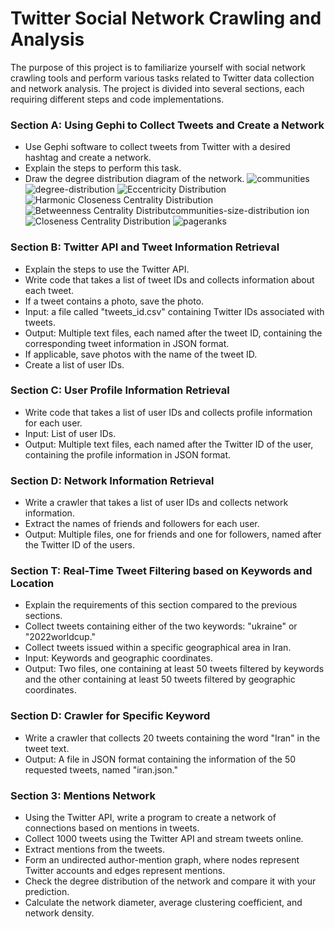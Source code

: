# Twitter Social Network Crawling and Analysis

The purpose of this project is to familiarize yourself with social network crawling tools and perform various tasks related to Twitter data collection and network analysis. The project is divided into several sections, each requiring different steps and code implementations.

### Section A: Using Gephi to Collect Tweets and Create a Network
- Use Gephi software to collect tweets from Twitter with a desired hashtag and create a network.
- Explain the steps to perform this task.
- Draw the degree distribution diagram of the network.
![communities](https://github.com/MiladAlipour98/Twitter_Crawl/assets/105122009/fa1aee2d-7618-4c49-a380-e3599253d045)
![degree-distribution](https://github.com/MiladAlipour98/Twitter_Crawl/assets/105122009/0bc7106e-bb90-4b98-a72e-fee307fe73b3)
![Eccentricity Distribution](https://github.com/MiladAlipour98/Twitter_Crawl/assets/105122009/67458075-8bd9-4aa5-b4eb-d1ce1f308fe8)
![Harmonic Closeness Centrality Distribution](https://github.com/MiladAlipour98/Twitter_Crawl/assets/105122009/45dfa35f-1a6c-45b2-9b11-7b43fccb23cd)
![Betweenness Centrality Distribut![communities-size-distribution](https://github.com/MiladAlipour98/Twitter_Crawl/assets/105122009/db857870-a475-47c9-82a1-a0cda79c206e)
ion](https://github.com/MiladAlipour98/Twitter_Crawl/assets/105122009/51520ce6-2eef-4681-b538-10c5e1c57ad9)
![Closeness Centrality Distribution](https://github.com/MiladAlipour98/Twitter_Crawl/assets/105122009/7c0ae647-9a09-4a9b-8adc-1b5ecf76fa8a)
![pageranks](https://github.com/MiladAlipour98/Twitter_Crawl/assets/105122009/70fa254f-a45a-45d0-8c28-8d3b8d1a7cd3)

### Section B: Twitter API and Tweet Information Retrieval
- Explain the steps to use the Twitter API.
- Write code that takes a list of tweet IDs and collects information about each tweet.
- If a tweet contains a photo, save the photo.
- Input: a file called "tweets_id.csv" containing Twitter IDs associated with tweets.
- Output: Multiple text files, each named after the tweet ID, containing the corresponding tweet information in JSON format.
- If applicable, save photos with the name of the tweet ID.
- Create a list of user IDs.

### Section C: User Profile Information Retrieval
- Write code that takes a list of user IDs and collects profile information for each user.
- Input: List of user IDs.
- Output: Multiple text files, each named after the Twitter ID of the user, containing the profile information in JSON format.

### Section D: Network Information Retrieval
- Write a crawler that takes a list of user IDs and collects network information.
- Extract the names of friends and followers for each user.
- Output: Multiple files, one for friends and one for followers, named after the Twitter ID of the users.

### Section T: Real-Time Tweet Filtering based on Keywords and Location
- Explain the requirements of this section compared to the previous sections.
- Collect tweets containing either of the two keywords: "ukraine" or "2022worldcup."
- Collect tweets issued within a specific geographical area in Iran.
- Input: Keywords and geographic coordinates.
- Output: Two files, one containing at least 50 tweets filtered by keywords and the other containing at least 50 tweets filtered by geographic coordinates.

### Section D: Crawler for Specific Keyword
- Write a crawler that collects 20 tweets containing the word "Iran" in the tweet text.
- Output: A file in JSON format containing the information of the 50 requested tweets, named "iran.json."

### Section 3: Mentions Network
- Using the Twitter API, write a program to create a network of connections based on mentions in tweets.
- Collect 1000 tweets using the Twitter API and stream tweets online.
- Extract mentions from the tweets.
- Form an undirected author-mention graph, where nodes represent Twitter accounts and edges represent mentions.
- Check the degree distribution of the network and compare it with your prediction.
- Calculate the network diameter, average clustering coefficient, and network density.

